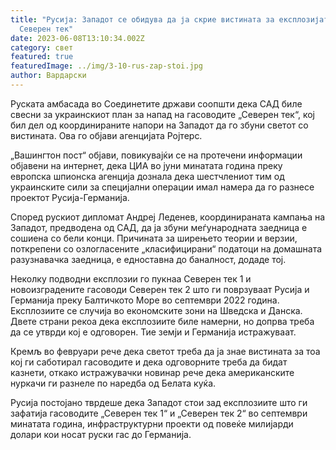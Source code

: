 ```yaml
---
title: "Русија: Западот се обидува да ја скрие вистината за експлозијата на
  Северен тек"
date: 2023-06-08T13:10:34.002Z
category: свет
featured: true
featuredImage: ../img/3-10-rus-zap-stoi.jpg
author: Вардарски
---
```

Руската амбасада во Соединетите држави соопшти дека САД биле свесни за украинскиот план за напад на гасоводите „Северен тек“, кој бил дел од координираните напори на Западот да го збуни светот со вистината. Ова го објави агенцијата Ројтерс.

„Вашингтон пост“ објави, повикувајќи се на протечени информации објавени на интернет, дека ЦИА во јуни минатата година преку европска шпионска агенција дознала дека шестчлениот тим од украинските сили за специјални операции имал намера да го разнесе проектот Русија-Германија.

Според рускиот дипломат Андреј Леденев, координираната кампања на Западот, предводена од САД, да ја збуни меѓународната заедница е сошиена со бели конци. Причината за ширењето теории и верзии, поткрепени со озлогласените „класифицирани“ податоци на домашната разузнавачка заедница, е едноставна до баналност, додаде тој.

Неколку подводни експлозии го пукнаа Северен тек 1 и новоизградените гасоводи Северен тек 2 што ги поврзуваат Русија и Германија преку Балтичкото Море во септември 2022 година. Експлозиите се случија во економските зони на Шведска и Данска. Двете страни рекоа дека експлозиите биле намерни, но допрва треба да се утврди кој е одговорен. Тие земји и Германија истражуваат.

Кремљ во февруари рече дека светот треба да ја знае вистината за тоа кој ги саботирал гасоводите и дека одговорните треба да бидат казнети, откако истражувачки новинар рече дека американските нуркачи ги разнеле по наредба од Белата куќа.

Русија постојано тврдеше дека Западот стои зад експлозиите што ги зафатија гасоводите „Северен тек 1“ и „Северен тек 2“ во септември минатата година, инфраструктурни проекти од повеќе милијарди долари кои носат руски гас до Германија.